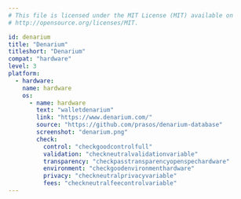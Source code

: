 ```yaml
---
# This file is licensed under the MIT License (MIT) available on
# http://opensource.org/licenses/MIT.

id: denarium
title: "Denarium"
titleshort: "Denarium"
compat: "hardware"
level: 3
platform:
  - hardware:
    name: hardware
    os:
      - name: hardware
        text: "walletdenarium"
        link: "https://www.denarium.com/"
        source: "https://github.com/prasos/denarium-database"
        screenshot: "denarium.png"
        check:
          control: "checkgoodcontrolfull"
          validation: "checkneutralvalidationvariable"
          transparency: "checkpasstransparencyopenspechardware"
          environment: "checkgoodenvironmenthardware"
          privacy: "checkneutralprivacyvariable"
          fees: "checkneutralfeecontrolvariable"
---
```

